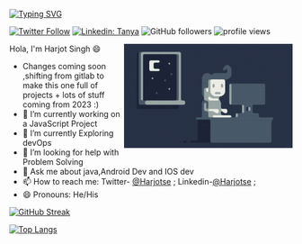 [![Typing SVG](https://readme-typing-svg.demolab.com?font=Fira+Code&pause=1000&width=435&lines=Hola%2C+I'm+Harjot+Singh;Final+year+CS+undergrad+;harjotse+across+platforms)](https://git.io/typing-svg)

[![Twitter Follow](https://img.shields.io/twitter/follow/harjotse?label=Follow)](https://twitter.com/intent/follow?screen_name=harjotse)
[![Linkedin: Tanya](https://img.shields.io/badge/-Harjot-blue?style=flat-square&logo=Linkedin&logoColor=white&link=https://www.linkedin.com/in/harjotse/)](https://www.linkedin.com/in/harjotse/)
![GitHub followers](https://img.shields.io/github/followers/harjotse?label=Follow&style=social)
<img alt = "profile views" src="https://komarev.com/ghpvc/?username=tanyarajhans7&color=brightgreen">  

<img alt="Night Coding" src="https://raw.githubusercontent.com/AVS1508/AVS1508/master/assets/Night-Coding.gif" align="right"/>

Hola, I'm Harjot Singh 😄
- Changes coming soon ,shifting from gitlab to make this one full of projects + lots of stuff coming from 2023 :)
- 🔭 I’m currently working on a JavaScript Project
- 🌱 I’m currently Exploring devOps
- 🤔 I’m looking for help with Problem Solving 
- 💬 Ask me about java,Android Dev and IOS dev
- 📫 How to reach me: Twitter- [@Harjotse](https://twitter.com/harjotse) ; Linkedin-[@Harjotse](https://www.linkedin.com/in/harjotse/) ; 
- 😄 Pronouns: He/His

[![GitHub Streak](https://streak-stats.demolab.com/?user=harjotse&theme=java-dark)](https://git.io/streak-stats)

[![Top Langs](https://github-readme-stats.vercel.app/api/top-langs/?username=harjotse&layout=compact)](https://github.com/harjotse/github-readme-stats)

